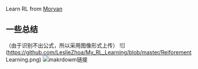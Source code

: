 Learn RL from [Morvan](https://github.com/MorvanZhou/Reinforcement-learning-with-tensorflow)
## 一些总结
（由于识别不出公式，所以采用图像形式上传）
![](https://github.com/LeslieZhoa/My_RL_Learning/blob/master/Reiforement Learning.png)
![makrdowm链接](http://note.youdao.com/noteshare?id=f738ce63493881d6eead8f0dda605b0d)

